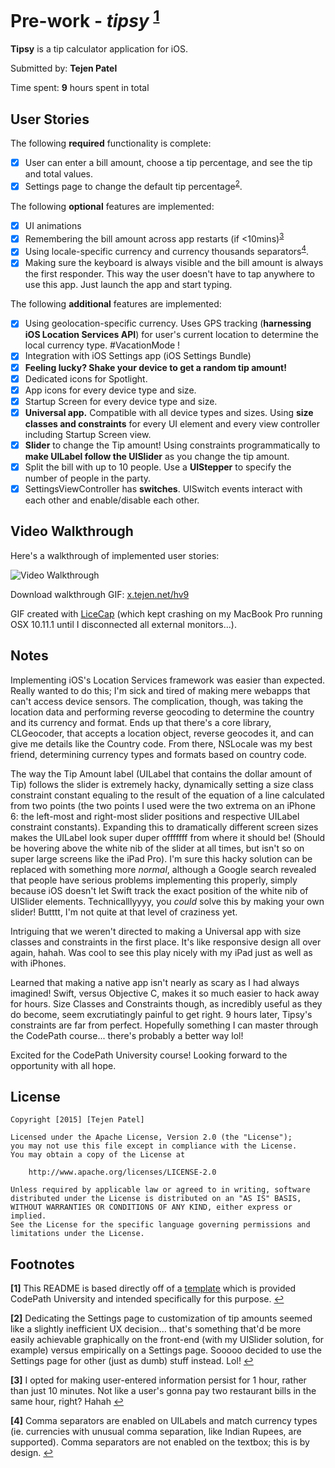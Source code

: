 # Pre-work - *tipsy* <sup name="a1">[1](#f1)</sup>

**Tipsy** is a tip calculator application for iOS.

Submitted by: **Tejen Patel**

Time spent: **9** hours spent in total

## User Stories

The following **required** functionality is complete:

* [X] User can enter a bill amount, choose a tip percentage, and see the tip and total values.
* [X] Settings page to change the default tip percentage<sup name="a2">[2](#f2)</sup>.

The following **optional** features are implemented:
* [X] UI animations
* [X] Remembering the bill amount across app restarts (if <10mins)<sup name="a3">[3](#f3)</sup>
* [X] Using locale-specific currency and currency thousands separators<sup name="a4">[4](#f4)</sup>.
* [X] Making sure the keyboard is always visible and the bill amount is always the first responder. This way the user doesn't have to tap anywhere to use this app. Just launch the app and start typing.

The following **additional** features are implemented:

* [X] Using geolocation-specific currency. Uses GPS tracking (**harnessing iOS Location Services API**) for user's current location to determine the local currency type. #VacationMode !
* [X] Integration with iOS Settings app (iOS Settings Bundle)
* [X] **Feeling lucky? Shake your device to get a random tip amount!**
* [X] Dedicated icons for Spotlight.
* [X] App icons for every device type and size.
* [X] Startup Screen for every device type and size.
* [X] **Universal app.** Compatible with all device types and sizes. Using **size classes and constraints** for every UI element and every view controller including Startup Screen view.
* [X] **Slider** to change the Tip amount! Using constraints programmatically to **make UILabel follow the UISlider** as you change the tip amount.
* [X] Split the bill with up to 10 people. Use a **UIStepper** to specify the number of people in the party.
* [X] SettingsViewController has **switches**. UISwitch events interact with each other and enable/disable each other.

## Video Walkthrough 

Here's a walkthrough of implemented user stories:

<img src='https://www.tejen.net/sub/imghosting/f52297f4aab4766eaae3277cf7192284.gif' title='Video Walkthrough' width='' alt='Video Walkthrough' />

Download walkthrough GIF: [x.tejen.net/hv9](http://x.tejen.net/hv9)

GIF created with [LiceCap](http://www.cockos.com/licecap/) (which kept crashing on my MacBook Pro running OSX 10.11.1 until I disconnected all external monitors...).


## Notes

Implementing iOS's Location Services framework was easier than expected. Really wanted to do this; I'm sick and tired of making mere webapps that can't access device sensors. The complication, though, was taking the location data and performing reverse geocoding to determine the country and its currency and format. Ends up that there's a core library, CLGeocoder, that accepts a location object, reverse geocodes it, and can give me details like the Country code. From there, NSLocale was my best friend, determining currency types and formats based on country code.

The way the Tip Amount label (UILabel that contains the dollar amount of Tip) follows the slider is extremely hacky, dynamically setting a size class constraint constant equaling to the result of the equation of a line calculated from two points (the two points I used were the two extrema on an iPhone 6: the left-most and right-most slider positions and respective UILabel constraint constants). Expanding this to dramatically different screen sizes makes the UILabel look super duper offfffff from where it should be! (Should be hovering above the white nib of the slider at all times, but isn't so on super large screens like the iPad Pro). I'm sure this hacky solution can be replaced with something more *normal*, although a Google search revealed that people have serious problems implementing this properly, simply because iOS doesn't let Swift track the exact position of the white nib of UISlider elements. Technicalllyyyy, you *could* solve this by making your own slider! Butttt, I'm not quite at that level of craziness yet.

Intriguing that we weren't directed to making a Universal app with size classes and constraints in the first place. It's like responsive design all over again, hahah. Was cool to see this play nicely with my iPad just as well as with iPhones.

Learned that making a native app isn't nearly as scary as I had always imagined! Swift, versus Objective C, makes it so much easier to hack away for hours. Size Classes and Constraints though, as incredibly useful as they do become, seem excrutiatingly painful to get right. 9 hours later, Tipsy's constraints are far from perfect. Hopefully something I can master through the CodePath course... there's probably a better way lol!

Excited for the CodePath University course! Looking forward to the opportunity with all hope.

## License

    Copyright [2015] [Tejen Patel]

    Licensed under the Apache License, Version 2.0 (the "License");
    you may not use this file except in compliance with the License.
    You may obtain a copy of the License at

        http://www.apache.org/licenses/LICENSE-2.0

    Unless required by applicable law or agreed to in writing, software
    distributed under the License is distributed on an "AS IS" BASIS,
    WITHOUT WARRANTIES OR CONDITIONS OF ANY KIND, either express or implied.
    See the License for the specific language governing permissions and
    limitations under the License.
    

## Footnotes

  <b id="f1">[1]</b> This README is based directly off of a [template](http://courses.codepath.com/snippets/intro_to_ios/readme_templates/prework_readme.md) which is provided CodePath University and intended specifically for this purpose. [↩](#a1)
  
  <b id="f2">[2]</b> Dedicating the Settings page to customization of tip amounts seemed like a slightly inefficient UX decision... that's something that'd be more easily achievable graphically on the front-end (with my UISlider solution, for example) versus empirically on a Settings page. Sooooo decided to use the Settings page for other (just as dumb) stuff instead. Lol! [↩](#a2)
  
  <b id="f3">[3]</b> I opted for making user-entered information persist for 1 hour, rather than just 10 minutes. Not like a user's gonna pay two restaurant bills in the same hour, right? Hahah [↩](#a3)

  <b id="f4">[4]</b> Comma separators are enabled on UILabels and match currency types (ie. currencies with unusual comma separation, like Indian Rupees, are supported). Comma separators are not enabled on the textbox; this is by design. [↩](#a4)
